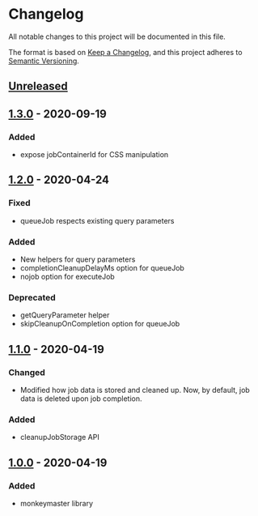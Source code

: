 # Changelog

All notable changes to this project will be documented in this file.

The format is based on [Keep a Changelog](https://keepachangelog.com/en/1.0.0/),
and this project adheres to [Semantic Versioning](https://semver.org/spec/v2.0.0.html).

## [Unreleased]

## [1.3.0] - 2020-09-19

### Added

- expose jobContainerId for CSS manipulation

## [1.2.0] - 2020-04-24

### Fixed

- queueJob respects existing query parameters

### Added

- New helpers for query parameters
- completionCleanupDelayMs option for queueJob
- nojob option for executeJob

### Deprecated 

- getQueryParameter helper
- skipCleanupOnCompletion option for queueJob

## [1.1.0] - 2020-04-19

### Changed

- Modified how job data is stored and cleaned up. 
  Now, by default, job data is deleted upon job completion.

### Added

- cleanupJobStorage API

## [1.0.0] - 2020-04-19

### Added

- monkeymaster library

[unreleased]: https://github.com/davidtorosyan/command.games/compare/monkeymaster-v1.3.0...HEAD
[1.3.0]: https://github.com/davidtorosyan/command.games/compare/monkeymaster-v1.2.0...v1.3.0
[1.2.0]: https://github.com/davidtorosyan/command.games/compare/monkeymaster-v1.1.0...v1.2.0
[1.1.0]: https://github.com/davidtorosyan/command.games/compare/monkeymaster-v1.0.0...monkeymaster-v1.1.0
[1.0.0]: https://github.com/davidtorosyan/command.games/releases/tag/monkeymaster-v1.0.0
